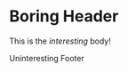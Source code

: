 # Boring Header

<!-- cut after this -->

This is the *interesting* body!

<!-- but before this -->

Uninteresting Footer
